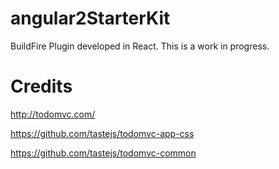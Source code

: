 # angular2StarterKit
BuildFire Plugin developed in React. This is a work in progress.

# Credits
http://todomvc.com/

https://github.com/tastejs/todomvc-app-css

https://github.com/tastejs/todomvc-common

